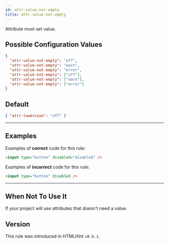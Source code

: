 ```yaml
---
id: attr-value-not-empty
title: attr-value-not-empty
---
```


Attribute must set value.

## Possible Configuration Values

```json
{
  "attr-value-not-empty": "off",
  "attr-value-not-empty": "warn",
  "attr-value-not-empty": "error",
  "attr-value-not-empty": ["off"],
  "attr-value-not-empty": ["warn"],
  "attr-value-not-empty": ["error"]
}
```

## Default

```json
{ "attr-lowercase": "off" }
```

---

## Examples

Examples of **correct** code for this rule:

```html
<input type="button" disabled="disabled" />
```

Examples of **incorrect** code for this rule:

```html
<input type="button" disabled />
```

---

## When Not To Use It

If your project will use attributes that doesn't need a value.

## Version

This rule was introduced in HTMLHint `v0.9.1`.
